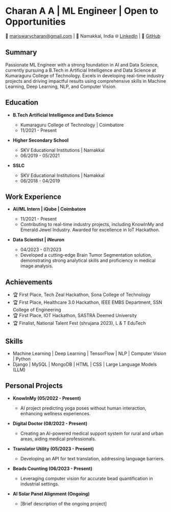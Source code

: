 # Charan A A | ML Engineer | Open to Opportunities

📧 mariswarycharan@gmail.com  | 📍 Namakkal, India
🌐 [LinkedIn](https://www.linkedin.com/in/charanaa) | 🐙 [GitHub](https://github.com/mariswarycharan)

## Summary

Passionate ML Engineer with a strong foundation in AI and Data Science, currently pursuing a B.Tech in Artificial Intelligence and Data Science at Kumaraguru College of Technology. Excels in developing real-time industry projects and driving impactful results using comprehensive skills in Machine Learning, Deep Learning, NLP, and Computer Vision.

## Education

- **B.Tech Artificial Intelligence and Data Science**
  - Kumaraguru College of Technology | Coimbatore
  - 11/2021 - Present

- **Higher Secondary School**
  - SKV Educational Institutions | Namakkal
  - 06/2019 - 05/2021

- **SSLC**
  - SKV Educational Institutions | Namakkal
  - 06/2018 - 04/2019

## Work Experience

- **AI/ML Intern | iQube | Coimbatore**
  - 11/2021 - Present
  - Contributing to real-time industry projects, including KnowInMy and Emerald Jewel Industry. Awarded for excellence in IoT Hackathon.

- **Data Scientist | iNeuron**
  - 04/2023 - 07/2023
  - Developed a cutting-edge Brain Tumor Segmentation solution, demonstrating strong analytical skills and proficiency in medical image analysis.

## Achievements

- 🏆 First Place, Tech Zeal Hackathon, Sona College of Technology
- 🏆 First Place, Healthcare 3.0 Hackathon, IEEE EMBS Department, SSN College of Engineering
- 🏆 First Place, IOT Hackathon, SASTRA Deemed University
- 🏆 Finalist, National Talent Fest (shrujana 2023), L & T EduTech

## Skills

- Machine Learning | Deep Learning | TensorFlow | NLP | Computer Vision | Python
- Django | MySQL | MongoDB | HTML | CSS | Large Language Models (LLM)

## Personal Projects

- **KnowInMy (05/2022 - Present)**
  - AI project predicting yoga poses without human interaction, enhancing wellness experiences.

- **Digital Doctor (08/2022 - Present)**
  - Creating an AI-powered medical support system for rural and urban areas, aiding medical professionals.

- **Translator Utility (05/2023 - Present)**
  - Developing an API for text translation, addressing language barriers.

- **Beads Counting (06/2023 - Present)**
  - Leveraging computer vision for accurate bead quantification in industrial settings.

- **AI Solar Panel Alignment (Ongoing)**
  - [Brief description of the ongoing project]

